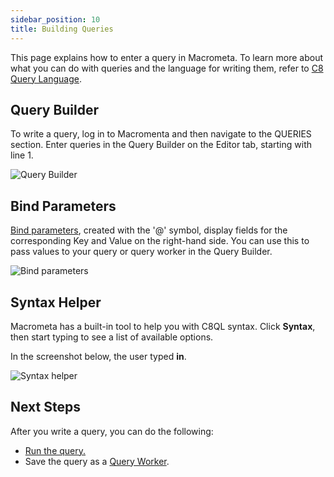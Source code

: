 ```yaml
---
sidebar_position: 10
title: Building Queries
---
```


This page explains how to enter a query in Macrometa. To learn more about what you can do with queries and the language for writing them, refer to [C8 Query Language](c8ql/../index.md).

## Query Builder

To write a query, log in to Macromenta and then navigate to the QUERIES section. Enter queries in the Query Builder on the Editor tab, starting with line 1.

![Query Builder](/img/queries/query-builder.png)

## Bind Parameters

[Bind parameters](fundamentals.md#bind-parameters), created with the '@' symbol, display fields for the corresponding Key and Value on the right-hand side. You can use this to pass values to your query or query worker in the Query Builder.

![Bind parameters](/img/queries/bind-parameters.png)

## Syntax Helper

Macrometa has a built-in tool to help you with C8QL syntax. Click **Syntax**, then start typing to see a list of available options.

In the screenshot below, the user typed **in**.

![Syntax helper](/img/queries/syntax-helper.png)

## Next Steps

After you write a query, you can do the following:
- [Run the query.](running-queries.md)
- Save the query as a [Query Worker](query-workers.md).
